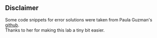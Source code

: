 ## Disclaimer

Some code snippets for error solutions were taken from Paula Guzman's [github](https://github.com/Paula2208/MetNumUN2023I/Lab1/pguzmanz_Lab1.ipynb).<br>
Thanks to her for making this lab a tiny bit easier.

